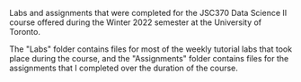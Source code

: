 Labs and assignments that were completed for the JSC370 Data Science II course offered during the Winter 2022 semester at the University of Toronto.

The "Labs" folder contains files for most of the weekly tutorial labs that took place during the course, and the "Assignments" folder contains files for the assignments that I completed over the duration of the course.
